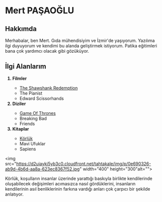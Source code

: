 <h1>Mert PAŞAOĞLU</h1>
<h2>Hakkımda</h2>
<p>Merhabalar, ben Mert. Gıda mühendisiyim ve İzmir'de yaşıyorum. Yazılıma ilgi duyuyorum ve kendimi bu alanda geliştirmek istiyorum. Patika eğitimleri bana çok yardımcı olacak gibi gözüküyor.</p>
<h2>İlgi Alanlarım</h2>
<ol> <b>
    <li>Filmler</li></b>
    <ul>
        <a href="https://www.imdb.com/title/tt0111161/?ref_=nv_sr_srsg_0" target=_blank><li>The Shawshank Redemption</li></a>
        <li>The Pianist</li>
        <li>Edward Scissorhands</li>
    </ul> <b>
    <li>Diziler</li></b>
    <ul>
        <a href="https://www.imdb.com/title/tt0944947/?ref_=nv_sr_srsg_0" target=_blank><li>Game Of Thrones</li></a>
        <li>Breaking Bad</li>
        <li>Friends</li>
    </ul> <b>
    <li>Kitaplar</li></b>
    <ul>
       <a href="https://www.goodreads.com/hu/book/show/11307453-k-rl-k" target=_blank> <li>Körlük</li></a>
        <li>Mavi Ufuklar</li>
        <li>Sapiens</li>
    </ul>
</ol>

<img src="https://d2uiaykj5yb3c0.cloudfront.net/tahtakale/img/p/0e690326-ab9d-4b6d-aa8a-623ec8367f52.jpg" width="400" height="300"alt="">
<div> 
    <p> Körlük, koşulların insanlar üzerinde yarattığı baskıyla birlikte kendilerinde oluşabilecek değişimleri acımasızca nasıl gördüklerini, insanların kendilerinin asıl benliklerinin farkına vardığı anları çok çarpıcı bir şekilde anlatıyor.</p>
   </div>
